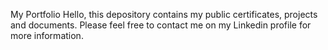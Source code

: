 My Portfolio
Hello, this depository contains my public certificates, projects and documents.
Please feel free to contact me on my Linkedin profile for more information.
